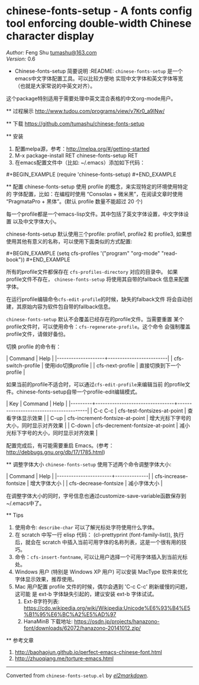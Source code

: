 # chinese-fonts-setup - A fonts config tool enforcing double-width Chinese character display

*Author:* Feng Shu <tumashu@163.com><br>
*Version:* 0.6<br>

* Chinese-fonts-setup 简要说明                                       :README:
`chinese-fonts-setup` 是一个emacs中文字体配置工具。可以比较方便地
实现中文字体和英文字体等宽（也就是大家常说的中英文对齐）。

这个package特别适用于需要处理中英文混合表格的中文org-mode用户。

** 过程展示
http://www.tudou.com/programs/view/v7Kr0_a9INw/

** 下载
https://github.com/tumashu/chinese-fonts-setup

** 安装
1. 配置melpa源，参考：http://melpa.org/#/getting-started
2. M-x package-install RET chinese-fonts-setup RET
3. 在emacs配置文件中（比如: ~/.emacs）添加如下代码：

#+BEGIN_EXAMPLE
(require 'chinese-fonts-setup)
#+END_EXAMPLE

** 配置
chinese-fonts-setup 使用 profile 的概念，来实现特定的环境使用特定的
字体配置，比如：在编程时使用 “Consolas + 微米黑”，在阅读文章时使用
“PragmataPro + 黑体”。(默认 profile 数量不能超过 20 个)

每一个profile都是一个emacs-lisp文件。其中包括了英文字体设置，中文字体设置
以及中文字体大小。

chinese-fonts-setup 默认使用三个profile: profile1, profile2 和 profile3,
如果想使用其他有意义的名称，可以使用下面类似的方式配置:

#+BEGIN_EXAMPLE
(setq cfs-profiles
    '("program" "org-mode" "read-book"))
#+END_EXAMPLE

所有的profile文件都保存在 `cfs-profiles-directory` 对应的目录中。
如果profile文件不存在， `chinese-fonts-setup` 将使用其自带的fallback
信息来配置字体。

在运行profile编辑命令`cfs-edit-profile`的时候，缺失的falback文件
将会自动创建，其原始内容为软件包自带的fallback信息。

`chinese-fonts-setup` 默认不会覆盖已经存在的profile文件。当需要重置
某个profile文件时，可以使用命令：`cfs-regenerate-profile`。这个命令
会强制覆盖profile文件，请做好备份。

切换 profile 的命令有：

| Command            | Help                    |
|--------------------+-------------------------|
| cfs-switch-profile | 使用ido切换profile      |
| cfs-next-profile   | 直接切换到下一个profile |

如果当前的profile不适合时，可以通过`cfs-edit-profile`来编辑当前
的profile文件。chinese-fonts-setup自带一个profile-edit编辑模式。

| Key     | Command                         | Help                                   |
|---------+---------------------------------+----------------------------------------|
| C-c C-c | cfs-test-fontsizes-at-point     | 查看字体显示效果                       |
| C-up    | cfs-increment-fontsize-at-point | 增大光标下字号的大小，同时显示对齐效果 |
| C-down  | cfs-decrement-fontsize-at-point | 减小光标下字号的大小，同时显示对齐效果 |

配置完成后，有可能需要重启 Emacs。(参考： http://debbugs.gnu.org/db/17/1785.html)

** 调整字体大小
`chinese-fonts-setup` 使用下述两个命令调整字体大小:

| Command               | Help         |
|-----------------------+--------------|
| cfs-increase-fontsize | 增大字体大小 |
| cfs-decrease-fontsize | 减小字体大小 |

在调整字体大小的同时，字号信息也通过customize-save-variable函数保存到~/.emacs中了。

** Tips

1. 使用命令: `describe-char` 可以了解光标处字符使用什么字体。
2. 在 scratch 中写一行 elisp 代码： (cl-prettyprint (font-family-list)),
   执行后，就会在 scratch 中插入当前可用字体的名称列表，这是一个很有用的技巧。
3. 命令：`cfs-insert-fontname`, 可以让用户选择一个可用字体插入到当前光标处。
4. Windows 用户 (特别是 Windows XP 用户) 可以安装 MacType 软件来优化
   字体显示效果，推荐使用。
5. Mac 用户配置 profile 文件的时候，偶尔会遇到 'C-c C-c' 刷新缓慢的问题，这可能
   是 ext-b 字体缺失引起的，建议安装 ext-b 字体试试。
   1. Ext-B字符列表: https://cdo.wikipedia.org/wiki/Wikipedia:Unicode%E6%93%B4%E5%B1%95%E6%BC%A2%E5%AD%97
   2. HanaMinB 下载地址: https://osdn.jp/projects/hanazono-font/downloads/62072/hanazono-20141012.zip/

** 参考文章
1. http://baohaojun.github.io/perfect-emacs-chinese-font.html
2. http://zhuoqiang.me/torture-emacs.html


---
Converted from `chinese-fonts-setup.el` by [*el2markdown*](https://github.com/Lindydancer/el2markdown).
